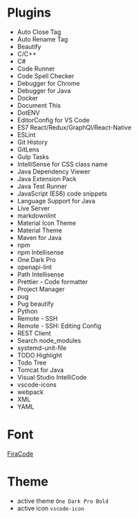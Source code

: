 # Plugins

* Auto Close Tag
* Auto Rename Tag
* Beautify
* C/C++
* C#
* Code Runner
* Code Spell Checker
* Debugger for Chrome
* Debugger for Java
* Docker
* Document This
* DotENV
* EditorConfig for VS Code
* ES7 React/Redux/GraphQl/React-Native
* ESLint
* Git History
* GitLens
* Gulp Tasks
* IntelliSense for CSS class name
* Java Dependency Viewer
* Java Extension Pack
* Java Test Runner
* JavaScript (ES6) code snippets
* Language Support for Java
* Live Server
* markdownlint
* Material Icon Theme
* Material Theme
* Maven for Java
* npm
* npm Intellisense
* One Dark Pro
* openapi-lint
* Path Intellisense
* Prettier - Code formatter
* Project Manager
* pug
* Pug beautify
* Python
* Remote - SSH
* Remote - SSH: Editing Config
* REST Client
* Search node_modules
* systemd-unit-file
* TODO Highlight
* Todo Tree
* Tomcat for Java
* Visual Studio IntelliCode
* vscode-icons
* webpack
* XML
* YAML

# Font 
[FiraCode](https://github.com/tonsky/FiraCode)

# Theme

* active theme `One Dark Pro Bold`
* active icon `vscode-icon`
